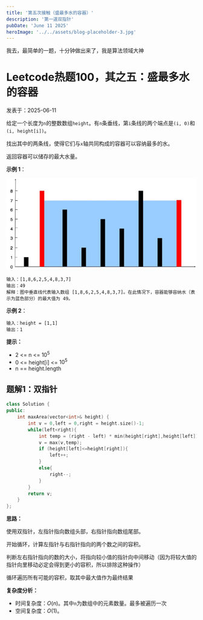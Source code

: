 ```yaml
---
title: '第五次接触（盛最多水的容器）'
description: '第一道双指针'
pubDate: 'June 11 2025'
heroImage: '../../assets/blog-placeholder-3.jpg'
---
```


我去，最简单的一题，十分钟做出来了，我是算法领域大神

# Leetcode热题100，其之五：盛最多水的容器

 发表于：2025-06-11

 给定一个长度为`n`的整数数组`height`。有`n`条垂线，第`i`条线的两个端点是`(i, 0)`和`(i, height[i])`。

 找出其中的两条线，使得它们与`x`轴共同构成的容器可以容纳最多的水。
 
 返回容器可以储存的最大水量。

 **示例 1**：

 ![例子](/src/assets/q5-example.jpg "示例1")

 ```
 输入：[1,8,6,2,5,4,8,3,7]
 输出：49 
 解释：图中垂直线代表输入数组 [1,8,6,2,5,4,8,3,7]。在此情况下，容器能够容纳水（表示为蓝色部分）的最大值为 49。
```
 **示例 2**：
 ```
 输入：height = [1,1]
 输出：1
```
**提示：**
- 2 <= n <= $10^5$
- 0 <= height[i] <= $10^5$
- n == height.length
 ## 题解1：双指针
```cpp
class Solution {
public:
    int maxArea(vector<int>& height) {
        int v = 0,left = 0,right = height.size()-1;
        while(left<right){
            int temp = (right - left) * min(height[right],height[left]);
            v = max(v,temp);
            if (height[left]<=height[right]){
                left++;
            }
            else{
                right--;
            }
        }
        return v;
    }
};
```
**思路：**

使用双指针，左指针指向数组头部，右指针指向数组尾部。

开始循环，计算左指针与右指针指向的两个数之间的容积。

判断左右指针指向的数的大小，将指向较小值的指针向中间移动（因为将较大值的指针向里移动必定会得到更小的容积，所以排除这种操作）

循环遍历所有可能的容积，取其中最大值作为最终结果




**复杂度分析：**
- 时间复杂度：$O(n)$。其中`n`为数组中的元素数量。最多被遍历一次
- 空间复杂度：$O(1)$。
  
